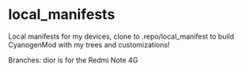 # local_manifests
Local manifests for my devices, clone to .repo/local_manifest to build CyanogenMod with my trees and customizations!

Branches:
dior is for the Redmi Note 4G
